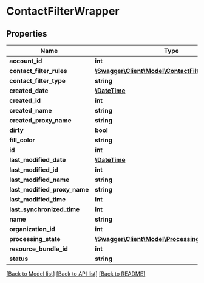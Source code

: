 # ContactFilterWrapper

## Properties
Name | Type | Description | Notes
------------ | ------------- | ------------- | -------------
**account_id** | **int** |  | [optional] 
**contact_filter_rules** | [**\Swagger\Client\Model\ContactFilterRuleWrapper[]**](ContactFilterRuleWrapper.md) |  | [optional] 
**contact_filter_type** | **string** |  | [optional] 
**created_date** | [**\DateTime**](\DateTime.md) |  | [optional] 
**created_id** | **int** |  | [optional] 
**created_name** | **string** |  | [optional] 
**created_proxy_name** | **string** |  | [optional] 
**dirty** | **bool** |  | [optional] 
**fill_color** | **string** |  | [optional] 
**id** | **int** |  | [optional] 
**last_modified_date** | [**\DateTime**](\DateTime.md) |  | [optional] 
**last_modified_id** | **int** |  | [optional] 
**last_modified_name** | **string** |  | [optional] 
**last_modified_proxy_name** | **string** |  | [optional] 
**last_modified_time** | **int** |  | [optional] 
**last_synchronized_time** | **int** |  | [optional] 
**name** | **string** |  | [optional] 
**organization_id** | **int** |  | [optional] 
**processing_state** | [**\Swagger\Client\Model\ProcessingStateWrapper**](ProcessingStateWrapper.md) |  | [optional] 
**resource_bundle_id** | **int** |  | [optional] 
**status** | **string** |  | [optional] 

[[Back to Model list]](../README.md#documentation-for-models) [[Back to API list]](../README.md#documentation-for-api-endpoints) [[Back to README]](../README.md)


